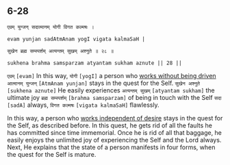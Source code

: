 ## 6-28


```shloka-sa
एवम् युन्जन् सदात्मानम् योगी विगत कल्मषः ।
```
```shloka-sa-hk
evam yunjan sadAtmAnam yogI vigata kalmaSaH |
```
```shloka-sa
सुखेन ब्रह्म सम्स्पर्शम् अत्यन्तम् सुखम् अश्नुते ॥ २८ ॥
```
```shloka-sa-hk
sukhena brahma samsparzam atyantam sukham aznute || 28 ||
```

`एवम्` `[evam]` In this way, `योगी` `[yogI]` a person who [works without being driven](rId78) `आत्मानम् युन्जन्` `[AtmAnam yunjan]` stays in the quest for the Self. `सुखेन अश्नुते` `[sukhena aznute]` He easily experiences `अत्यन्तम् सुखम्` `[atyantam sukham]` the ultimate joy `ब्रह्म सम्स्पर्शम्` `[brahma samsparzam]` of being in touch with the Self `सदा` `[sadA]` always, `विगत कल्मषः` `[vigata kalmaSaH]` flawlessly.

In this way, a person who [works independent of desire](karmayOga_a_defn) stays in the quest for the Self, as described before. In this quest, he gets rid of all the faults he has committed since time immemorial. 
Once he is rid of all that baggage, he easily enjoys the unlimited joy of experiencing the Self and the Lord always.
Next, He explains that the state of a person manifests in four forms, when the quest for the Self is mature.

